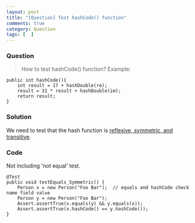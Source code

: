 ```yaml
---
layout: post
title: "[Question] Test hashCode() function"
comments: true
category: Question
tags: [  ]
---
```



### Question

> How to test hashCode() function? Example: 

	public int hashCode(){
		int result = 17 + hashDouble(re);
		result = 31 * result + hashDouble(im);
		return result;
	}

### Solution

We need to test that the hash function is [reflexive, symmetric, and transitive](http://stackoverflow.com/a/4449791). 

### Code

Not including 'not equal' test. 

	@Test
	public void testEquals_Symmetric() {
		Person x = new Person("Foo Bar");  // equals and hashCode check name field value
		Person y = new Person("Foo Bar");
		Assert.assertTrue(x.equals(y) && y.equals(x));
		Assert.assertTrue(x.hashCode() == y.hashCode());
	}

